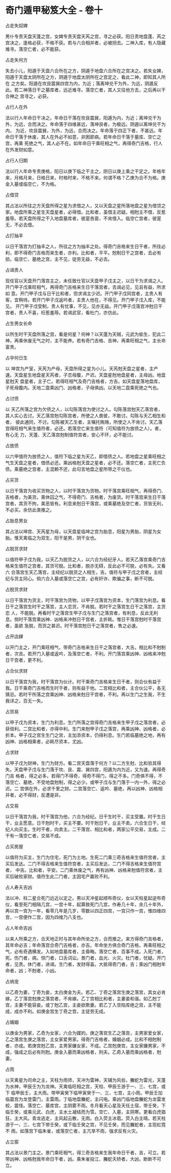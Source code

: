 # 奇门遁甲秘笈大全 - 卷十

占走失奴婢

男仆专责天盘天蓬之宫，女婢专责天盘天芮之宫，寻之必获。阳日责地盘蓬、芮之宫决之，逢格必获，不格不获。若与六合相并者，必被拐去。二神入库，有人隐藏难寻。落空亡者，必不能获。

占走失何方

失去小儿，阳遁于天盘六合所在之方，阴遁于地盘六合所在之宫决之。若失女婢，阳遁于天盘太阴所在之方，阴遁于地盘太阴所在之宫定之，看此二神，即知其人所在 之方矣。阳遁在坎艮震巽四宫为内，为近；落离坤兑干为外，为远，阴遁反此。若二神落日干之墓库者，远近难寻。落空亡者，其人又往他方去，之后再以干合神之 宫寻之，必获。

占行人在外

法以行人年命日干决之。年命日干落在坎艮震巽，阳遁为内，为近；离坤兑干为外，为远，合而决之。年命落于四维甚远，落坤艮者，为极远。阴遁以离坤兑干为内， 为近，坎艮震巽，为外，为远，合而决之。年命落于四正下者，不甚远。年命日干落于休废，其人在外必不如意，非困即病。若年命日干落于墓库、空亡之宫，再乘 死绝之气，其人必不在。如年命日干乘旺相之气，再得奇门吉格，行人在外发财如意。

占行人归期

法以行人年命专责庚格，阳日以庚下临之干主之，阴日以庚上乘之干定之。年格年来，月格月来，日格日来，时格时来，不格不来。何谓不格？乙庚为合不为格。庚金入墓或临空亡，不为格。

占借贷

其占法以所往之方天盘所得之星为求借之人，又以天盘之星所落地盘之星为借贷之家。地盘所乘之星生天盘星者，必得借。比和者，虽借主迟疑。相尅主不借，反惹羞辱。若天盘所得之干入地盘墓库者，彼寔吝啬，不肯借入。临空亡宫者，彼寔无，不必去借。

占打抽丰

以日干落宫为打抽丰之人，所往之方为抽丰之处。得奇门吉格来生日干者，所往必利，即不得奇门吉格而来生者，亦利。比和者，平平。尅制日干之宫者，去必有损。临空亡、墓绝之宫，主不见，徒劳无益，不必去。

占谒贵人

现任官以天盘开门落宫主之，未任致仕官以天盘甲子戊主之，以日干为求谒之人。开门甲子戊乘旺相气，再得奇门吉格来生日干落宫者，去谒必见，见且有益，所求如 意。开门甲子戊与日干比和者，但求谒主少迟。开门甲子戊同宫者，主贵人有客，宜稍待。若开门甲子戊返吟者，主贵人他在，不得见。开门甲子戊入库，不能见。 开门甲子戊受制，贵人有忧事，不见，见亦无益。开门甲子戊落宫冲尅日干宫者，贵人不喜，枉惹羞辱。若谒武官，看杜门，亦仿此。

占生男女长命

以所生时干天盘所落之宫，看是何星？何神？以天蓬为天贼，元武为偷生，犯此二神，再乘休废无气之时，主不能养。若有奇门吉格、吉神，再乘旺相之气，主长命富贵。

占孕何日生

以 坤宫为产室，天芮为产母，天盘所得之星为小儿。天芮尅天盘之星者，主产速。天盘星生地盘星天芮者，子恋母腹，产迟。天盘星尅地盘星者，主母凶。地盘星尅天 盘星者，主子亡。若得旺相气及奇门吉格者，方吉。如天盘星落地盘库，子死母腹内。天地二盘乘凶门、凶格者，子母俱凶。以天地二盘乘死绝之气也。

占讨债

以 天乙所落之宫为欠债之人，以勾陈落宫为使讨之人。勾陈落宫尅天乙落宫者，其人实心去讨。天乙落宫尅勾陈宫者，所使之人畏彼，不敢讨。勾陈与天乙相生和者， 彼此通同，不讨。勾陈被天乙生者，主嘱托贿赂，所使之人不肯讨。天乙落宫得旺相气来生值符者，必还。若落空亡来生值符（可知值符为放债之人）。者，有心无 力，天蓬、天乙落宫尅制值符宫者，安心不环，必不能讨。

占放债

以六甲值符为放债之人，值符下临之星为天乙，即借债之人。若地盘之星乘旺相之气生天盘之星者，借债必还。乘凶格尅天盘之星者，必不还。落空亡者，主死亡负债。乘墓绝之宫者，主混赖不还，此句言地盘之星所带之干仪也。

占买货

以日干落宫为收买货物之人，以时干落宫为货物。时干落宫乘旺相气，再得奇门、吉格者，为美货。乘休囚之气，不得奇门、吉格者，为废货。时干落宫来生日干落宫者，其货不拘，美恶皆有。利息来尅日干落宫，或乘墓绝及空亡者，货皆无利，不必买。余仿此类推之。

占胎息男女

其占法以坤宫、天芮星为母，以天盘星临坤之宫为胎息，阳星为男胎，阴星为女胎。惟天禽临之为双生，阳干是男，阴干女也。

占脱货求财

以值符甲子戊为我，以天乙为脱货之人，以六合为经纪牙人。若天乙落宫乘奇门吉格来生值符之宫者，其货可脱。比和者，脱亦无碍，反此必不可脱，必有失。又看六 合落宫生天乙落宫，主经纪以脱货之人相生，吉。值符与甲子戊之宫者，主经纪与货主同心。倘六合入墓或落空亡之宫，必有奸诈、欺骗之事，断不可脱。

占脱货求财

以日干落宫为货主，时干落宫为货物，以甲子戊落宫为资本，生门落宫为利息。看日干之落宫生时干之落宫，主人恋货，不肯脱。若时干之落宫生日干之落宫，主货恋 人，不能脱。再看时干之落宫生甲子戊与生门之落宫者，有利息，反此无利息。倘时干落宫乘凶神、凶格来冲尅日干宫者，主折耗。惟日干落宫尅时干落宫者，虽欲 急脱，而货之甚迟。时干落宫尅日干之落宫者，售之必速。

占开店肆

以开门主之，开门乘旺相气，带奇门吉格来生日干之落宫者，大吉。相比和不尅制者，次吉。若开门入墓或返吟，及落空亡者，不利。开门落宫乘凶神、凶格来冲尅日干宫者，更不利。

占合伙求财

以日干落宫为我，时干落宫为伙计。时干乘奇门吉格来生日干者，则合伙有益于我。日干乘奇门吉格而生时干者，则有益于他。二宫相比和者，主合伙公平，各无猜忌。若时干所落之宫乘凶神、凶格来尅日干宫者，不利。再以生门之生我，不生我详之，百无一失。

占贸易

以甲子戊为资本，生门为利息。生门所落之宫得奇门吉格来生甲子戊之落宫者，必获倍利。二宫比和者，亦得中利。生门来尅甲子戊之落宫，再乘凶神、凶格者，必折本。甲子戊之宫生生门之宫，主加添资本，仍得利息。生门若临墓绝之地，再有凶神、凶格相乘者，必耗尽资本，尤凶。

占求财

以甲子戊为财神，生门为财方。看二宫天盘落于何方？以二方生尅、比和验其得失。天盘甲子戊与生门落于坎、艮、震、巽四宫，阳遁为内为近，又为速。再得奇门吉 格者，得之必多。若得门不得奇，得奇不得门，得之不多。门奇俱不得，不落空亡、墓绝，不受地盘尅制，得之必少。或甲子戊与生门落于一内一外，得之必迟。二 宫俱在外，必求千里之财。二宫落空亡、返吟、墓绝，再以凶神、凶格相并者，必不得财，反遭是非。

占交易

以日干落宫为我，时干落宫为他，六合为经纪。日干生时干，买主受置。时干生日干，业主愿意。日干尅时干，买主不要。时干尅日干，业主不卖。六合生日干，经纪人向买主。生时干者，向卖主。二干落宫、相比和者，两家公平交易，主成。二干有一落空亡者，交易不成。

占买房屋

以值符为买主，生门为住宅，死门为土地。生死二门乘三奇吉格来生值符宫者，主买后发达。二门不得吉格来生值符宫者，主买后发达，二门不得吉格来生值符宫者， 中吉。比和者，平安。二门乘休废之气，再有凶神、凶格来尅值符宫者，主买后破败家财。值符生此二门者，主因宅产赢败不利。

占人寿夭吉凶

法以冲、柱二星合死门远近以定之。男以天冲星起顺布奇仪，女以天柱星起逆布奇仪，看至死门相隔几宫，一宫十年，起算致死门几宫，作寿几十年，余几十年外，再以宫一宫为一年，看零几年是几岁，零数以四正四宫，一宫只作一宫，惟四维四宫，一宫便作二宫，因为四维乃八支也。

占人年命吉凶

以来人所乘之方，合天地正时与其年命所坐之方，合而推之。来方得奇门吉格者，其年命必吉；年命落宫合奇门吉格者，亦吉。年命坐方俱合奇门吉格，再乘旺相之气，必有奇遇横发。入如地盘墓库者，主昏晦。落空亡者，百事不成。入死门者，死。伤门者，病。惊门者，口舌词讼。景门者，血光、火灾。杜门者，忧疑。开门 者，见贵。休门者，进谒。生门者，发财得喜。大抵得奇门者，吉；乘凶门相尅年命者，凶；不尅者，小凶。

占纳宠

以乙奇为妻，丁奇为妾，太白庚金为夫。若乙、丁奇之落宫生庚之落宫，其女必肯嫁。乙丁落宫尅庚之落宫者，不肯嫁。乙丁宫相比和者，主妻妾和谐。如乙尅丁宫，主妻不能容妾。或丁尅乙宫，主妾欲欺妻。若乙丁入空陷库绝之宫，主不能成，成亦不利。如庚金宫生丁奇之宫，主徒劳无成。

占婚姻

以庚金为男家，乙奇为女家，六合为媒妁。庚之落宫生乙之落宫，主男家爱女家，乙之落宫生庚之落宫，主女家爱男家。得奇门吉格者，婚姻必成。比和不相尅制者，亦成。若庚宫尅乙宫，主男家嫌女家，不成。乙宫尅庚宫，主女家嫌男家，不成，强成之后必有刑尅。庚金入墓而乘凶格者，刑夫。乙奇入墓而乘凶格者，尅妻。

占雨

以天禽星为司命之主，天柱为雨师，天冲为雷神，天辅为风伯，螣蛇为雷光，天蓬为水神，甲辰壬为为龙神。天禽临旺相之宫，天柱、甲辰壬游于一、三、七宫，或下 临甲辰壬，主大雨。带甲寅癸下临甲寅癸于一、三、七宫，主小雨。甲辰壬加临震宫为龙登雷门，主雷雨。丁临地盘螣蛇，主闪电。乘凶门临地盘螣蛇为龙雷发蛟，震怪。落空亡、墓库宫，主阴雾不雨。冬月看天心星及天任土宿，带壬癸，下临壬癸，或乘元武、白虎，主水土凝结而为雪。空亡、入墓，主阴寒。更看白虎猖狂，主大风。青龙逃走，主风起云散，无雨。白入荧主冰雹。荧入白主晴。若天柱游于一、三、七宫下带壬癸，或下临壬癸之宫，不见壬癸，而见螣蛇者，主现虹霓不 雨。如落宫下临朱雀，或落空亡者，主亢旱不雨，强求反有火灾。

占立窑

其占法以景门主之。景门乘旺相气，得三奇吉格来生我年命日干者，吉，可立。若带凶神、凶格尅我年命日干者，凶。乘朱雀投江、螣蛇夭矫者，大凶，断断不可立。
